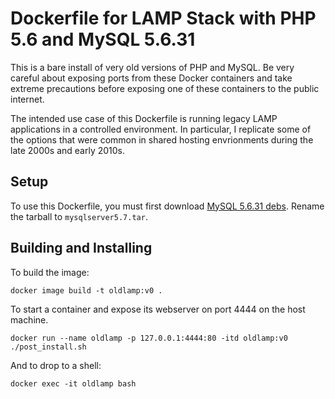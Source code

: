 # Dockerfile for LAMP Stack with PHP 5.6 and MySQL 5.6.31 

This is a bare install of very old versions of PHP and MySQL.
Be very careful about exposing ports from these Docker containers
and take extreme precautions before exposing one of these containers to the
public internet.

The intended use case of this Dockerfile is running legacy LAMP applications
in a controlled environment. In particular, I replicate some of the options
that were common in shared hosting envrionments during the late 2000s and 
early 2010s. 

## Setup

To use this Dockerfile, you must first download 
[MySQL 5.6.31 debs](https://dev.mysql.com/downloads/file/?id=496314).
Rename the tarball to `mysqlserver5.7.tar`.

## Building and Installing

To build the image:

```
docker image build -t oldlamp:v0 .
```

To start a container and expose its webserver on port 4444 on the host machine.

```
docker run --name oldlamp -p 127.0.0.1:4444:80 -itd oldlamp:v0 ./post_install.sh
```

And to drop to a shell:

```
docker exec -it oldlamp bash
```
